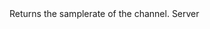 <function name="GetSampleRate" parent="IGModAudioChannel" type="classfunc">
	<description>
		Returns the samplerate of the channel.
	</description>
	<realm>Server</realm>
	<rets>
		<ret name="" type=number"></ret>
	</rets>
</function>